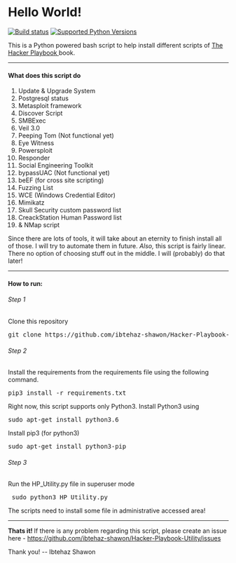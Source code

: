 <h1> Hello World! </h1>

[![Build status](https://travis-ci.org/ibtehaz-shawon/Hacker-Playbook-Utility.svg?branch=master)](https://travis-ci.org/ibtehaz-shawon/Hacker-Playbook-Utility)
[![Supported Python Versions](https://img.shields.io/badge/Python-3.4%2C%203.5%2C%203.6-brightgreen.svg)](https://img.shields.io/badge/Python-3.4%2C%203.5%2C%203.6-brightgreen.svg)


This is a Python powered bash script to help install different scripts of <a href= "www.thehackerplaybook.com/dashboard"> The Hacker Playbook </a> book.

-----------------------------------------------------------

<h4> What does this script do </h4>
<ol>
<li> Update & Upgrade System </li>
<li> Postgresql status </li>
<li> Metasploit framework </li>
<li> Discover Script </li>
<li> SMBExec </li>
<li> Veil 3.0 </li>
<li> Peeping Tom (Not functional yet) </li>
<li> Eye Witness </li>
<li> Powersploit </li>
<li> Responder </li>
<li> Social Engineering Toolkit </li>
<li> bypassUAC (Not functional yet) </li>
<li> beEF (for cross site scripting) </li>
<li> Fuzzing List </li>
<li> WCE (Windows Credential Editor)</li>
<li> Mimikatz</li>
<li> Skull Security custom password list </li>
<li> CreackStation Human Password list </li>
<li> & NMap script </li>
</ol>

Since there are lots of tools, it will take about an eternity to finish install all of those. I will try to automate them in future. <i> Also, </i> this script is fairly linear. There no option of choosing stuff out in the middle. I will (probably) do that later!

-----------------------------------------------------------

<h4> <b> How to run: </b> </h4>
<h6> Step 1 </h6>
<p> Clone this repository
<pre>git clone https://github.com/ibtehaz-shawon/Hacker-Playbook-Utility </pre>
</p>
<h6> Step 2 </h6>
<p>
Install the requirements from the requirements file using the following command.
<pre>pip3 install -r requirements.txt </pre>
Right now, this script supports only Python3.
Install Python3 using
<pre>sudo apt-get install python3.6 </pre>
Install pip3 (for python3)
<pre>sudo apt-get install python3-pip </pre>
</p>
<h6> Step 3 </h6>
<p> Run the HP_Utility.py file in superuser mode
<pre> sudo python3 HP_Utility.py </pre>
The scripts need to install some file in administrative accessed area!
</p>

-----------------------------------------------------------
<b> Thats it! </b>
If there is any problem regarding this script, please create an issue here - https://github.com/ibtehaz-shawon/Hacker-Playbook-Utility/issues

Thank you! -- Ibtehaz Shawon